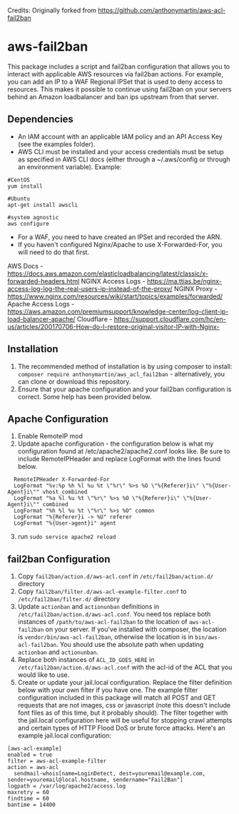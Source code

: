 Credits: Originally forked from https://github.com/anthonymartin/aws-acl-fail2ban

# aws-fail2ban
This package includes a script and fail2ban configuration that allows you to interact with applicable AWS resources via fail2ban actions. For example, you can add an IP to a WAF Regional IPSet that is used to deny access to resources. This makes it possible to continue using fail2ban on your servers behind an Amazon loadbalancer and ban ips upstream from that server.

Dependencies
------
* An IAM account with an applicable IAM policy and an API Access Key (see the examples folder). 
* AWS CLI must be installed and your access credentials must be setup as specified in AWS CLI docs (either through a ~/.aws/config or through an environment variable). Example:
```
#CentOS
yum install 

#Ubuntu
apt-get install awscli

#system agnostic
aws configure
```
* For a WAF, you need to have created an IPSet and recorded the ARN.
* If you haven't configured Nginx/Apache to use X-Forwarded-For, you will need to do that first.

AWS Docs - https://docs.aws.amazon.com/elasticloadbalancing/latest/classic/x-forwarded-headers.html
NGINX Access Logs - https://ma.ttias.be/nginx-access-log-log-the-real-users-ip-instead-of-the-proxy/
NGINX Proxy - https://www.nginx.com/resources/wiki/start/topics/examples/forwarded/
Apache Access Logs - https://aws.amazon.com/premiumsupport/knowledge-center/log-client-ip-load-balancer-apache/
Cloudflare - https://support.cloudflare.com/hc/en-us/articles/200170706-How-do-I-restore-original-visitor-IP-with-Nginx-

Installation
-----
1. The recommended method of installation is by using composer to install: `composer require anthonymartin/aws_acl_fail2ban` - alternatively, you can clone or download this repository.
2. Ensure that your apache configuration and your fail2ban configuration is correct. Some help has been provided below.

Apache Configuration
------
1. Enable RemoteIP mod
2. Update apache configuration - the configuration below is what my configuration found at /etc/apache2/apache2.conf looks like. Be sure to include RemoteIPHeader and replace LogFormat with the lines found below.
  
  ```
    RemoteIPHeader X-Forwarded-For
    LogFormat "%v:%p %h %l %u %t \"%r\" %>s %O \"%{Referer}i\" \"%{User-Agent}i\"" vhost_combined
    LogFormat "%a %l %u %t \"%r\" %>s %O \"%{Referer}i\" \"%{User-Agent}i\"" combined
    LogFormat "%h %l %u %t \"%r\" %>s %O" common
    LogFormat "%{Referer}i -> %U" referer
    LogFormat "%{User-agent}i" agent
  ```

3. run `sudo service apache2 reload`
 

fail2ban Configuration
-----
1. Copy `fail2ban/action.d/aws-acl.conf` in `/etc/fail2ban/action.d/` directory
2. Copy `fail2ban/filter.d/aws-acl-example-filter.conf` to `/etc/fail2ban/filter.d/` directory
2. Update `actionban` and `actionunban` definitions in `/etc/fail2ban/action.d/aws-acl.conf`. You need tos replace both instances of `/path/to/aws-acl-fail2ban` to the location of `aws-acl-fail2ban` on your server. If you've installed with composer, the location is `vendor/bin/aws-acl-fail2ban`, otherwise the location is in `bin/aws-acl-fail2ban`. You should use the absolute path when updating `actionban` and `actionunban`.
3. Replace both instances of `ACL_ID_GOES_HERE` in `/etc/fail2ban/action.d/aws-acl.conf` with the acl-id of the ACL that you would like to use.
3. Create or update your jail.local configuration. Replace the filter definition below with your own filter if you have one. The example filter configuration included in this package will match all POST and GET requests that are not images, css or javascript (note this doesn't include font files as of this time, but it probably should). The filter together with the jail.local configuration here will be useful for stopping crawl attempts and certain types of HTTP Flood DoS or brute force attacks. Here's an example jail.local configuration:
  
  ```
  [aws-acl-example]
  enabled = true
  filter = aws-acl-example-filter
  action = aws-acl
    sendmail-whois[name=LoginDetect, dest=youremail@example.com, sender=youremail@local.hostname, sendername="Fail2Ban"]
  logpath = /var/log/apache2/access.log
  maxretry = 60
  findtime = 60
  bantime = 14400
  ```
  
